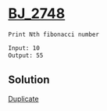 # [BJ_2748](https://acmicpc.net/problem/2748)

```en
Print Nth fibonacci number
```

```txt
Input: 10
Output: 55
```

## Solution

[Duplicate](./BJ_10826.md)
